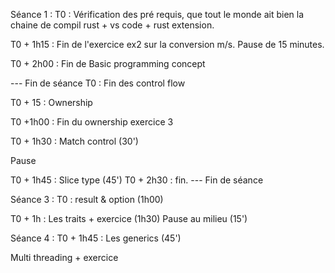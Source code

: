Séance 1 : 
T0 :
Vérification des pré requis, que tout le monde ait bien la chaine de compil rust + vs code + rust extension.

T0 + 1h15 : Fin de l'exercice ex2 sur la conversion m/s. Pause de 15 minutes.

T0 + 2h00 : Fin de Basic programming concept

--- Fin de séance
T0 : Fin des control flow

T0 + 15 : Ownership

T0 +1h00 : Fin du ownership exercice 3

T0 + 1h30 : Match control (30')

Pause

T0 + 1h45 : Slice type (45')
T0 + 2h30 : fin.
--- Fin de séance

Séance 3 : 
T0 : result & option (1h00)

T0 + 1h : Les traits + exercice (1h30)
Pause au milieu (15')

Séance 4 : 
T0 + 1h45 : Les generics (45')

Multi threading + exercice

